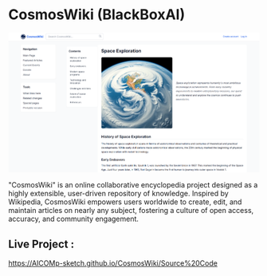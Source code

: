 # CosmosWiki (BlackBoxAI) 

![My Screenshot](Images/Image1.png)

"CosmosWiki" is an online collaborative encyclopedia project designed as a highly extensible, user-driven repository of knowledge. Inspired by Wikipedia, CosmosWiki empowers users worldwide to create, edit, and maintain articles on nearly any subject, fostering a culture of open access, accuracy, and community engagement.

## Live Project :  
https://AICOMp-sketch.github.io/CosmosWiki/Source%20Code